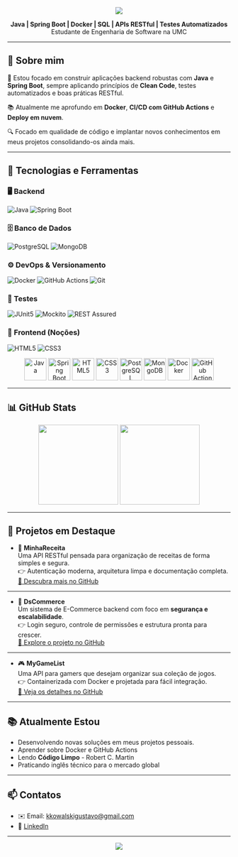 

<p align="center">
  <img src="https://capsule-render.vercel.app/api?type=waving&color=gradient&height=220&section=header&text=Gustavo%20Kowalski&fontSize=40&fontAlignY=35&animation=fadeIn&fontColor=FFFFFF&desc=Desenvolvedor%20Backend%20Java&descAlignY=55&descAlign=50" />
</p>

<p align="center">
  <b> Java | Spring Boot | Docker | SQL | APIs RESTful | Testes Automatizados </b><br/>
  Estudante de Engenharia de Software na UMC 
</p>

---

## 🚀 Sobre mim

🎯 Estou focado em construir aplicações backend robustas com **Java** e **Spring Boot**, sempre aplicando princípios de **Clean Code**, testes automatizados e boas práticas RESTful.

📚 Atualmente me aprofundo em **Docker**, **CI/CD com GitHub Actions** e **Deploy em nuvem**.

🔍 Focado em qualidade de código e implantar novos conhecimentos em meus projetos consolidando-os ainda mais.

---

## 🚀 Tecnologias e Ferramentas

### 🖥️ Backend
![Java](https://img.shields.io/badge/Java-ED8B00?style=for-the-badge&logo=openjdk&logoColor=white)
![Spring Boot](https://img.shields.io/badge/Spring%20Boot-6DB33F?style=for-the-badge&logo=springboot&logoColor=white)

### 🗄️ Banco de Dados
![PostgreSQL](https://img.shields.io/badge/PostgreSQL-316192?style=for-the-badge&logo=postgresql&logoColor=white)
![MongoDB](https://img.shields.io/badge/MongoDB-47A248?style=for-the-badge&logo=mongodb&logoColor=white)

### ⚙️ DevOps & Versionamento
![Docker](https://img.shields.io/badge/Docker-2496ED?style=for-the-badge&logo=docker&logoColor=white)
![GitHub Actions](https://img.shields.io/badge/GitHub%20Actions-2088FF?style=for-the-badge&logo=githubactions&logoColor=white)
![Git](https://img.shields.io/badge/Git-F05032?style=for-the-badge&logo=git&logoColor=white)

### 🧪 Testes
![JUnit5](https://img.shields.io/badge/JUnit5-25A162?style=for-the-badge&logo=junit5&logoColor=white)
![Mockito](https://img.shields.io/badge/Mockito-0A9EDC?style=for-the-badge&logo=mockito&logoColor=white)
![REST Assured](https://img.shields.io/badge/REST%20Assured-2CA5E0?style=for-the-badge&logo=swagger&logoColor=white)

### 🎨 Frontend (Noções)
![HTML5](https://img.shields.io/badge/HTML5-E34F26?style=for-the-badge&logo=html5&logoColor=white)
![CSS3](https://img.shields.io/badge/CSS3-1572B6?style=for-the-badge&logo=css3&logoColor=white)


<p align="center">
  <img src="https://cdn.jsdelivr.net/gh/devicons/devicon/icons/java/java-original.svg" width="50" alt="Java"/>
  <img src="https://cdn.jsdelivr.net/gh/devicons/devicon/icons/spring/spring-original.svg" width="50" alt="Spring Boot"/>
  <img src="https://cdn.jsdelivr.net/gh/devicons/devicon/icons/html5/html5-original.svg" width="50" alt="HTML5"/>
  <img src="https://cdn.jsdelivr.net/gh/devicons/devicon/icons/css3/css3-original.svg" width="50" alt="CSS3"/>
  <img src="https://cdn.jsdelivr.net/gh/devicons/devicon/icons/postgresql/postgresql-original.svg" width="50" alt="PostgreSQL"/>
  <img src="https://cdn.jsdelivr.net/gh/devicons/devicon/icons/mongodb/mongodb-original.svg" width="50" alt="MongoDB"/>
  <img src="https://cdn.jsdelivr.net/gh/devicons/devicon/icons/docker/docker-original.svg" width="50" alt="Docker"/>
  <img src="https://cdn.jsdelivr.net/gh/devicons/devicon/icons/github/github-original.svg" width="50" alt="GitHub Actions"/>
</p>



---

## 📊 GitHub Stats

<p align="center">
  <img src="https://github-readme-stats.vercel.app/api?username=gustavokowallski&show_icons=true&theme=dracula&count_private=true" height="180"/>
  <img src="https://github-readme-stats.vercel.app/api/top-langs/?username=gustavokowallski&layout=compact&theme=dracula" height="180"/>
</p>

---


## 📁 Projetos em Destaque

- 🔐 **MinhaReceita**  
  Uma API RESTful pensada para organização de receitas de forma simples e segura.  
  👉 Autenticação moderna, arquitetura limpa e documentação completa.  
  [🔗 Descubra mais no GitHub](https://github.com/gustavokowallski/MinhaReceita)


---

- 🛒 **DsCommerce**  
  Um sistema de E-Commerce backend com foco em **segurança e escalabilidade**.  
  👉 Login seguro, controle de permissões e estrutura pronta para crescer.  
  [🔗 Explore o projeto no GitHub](https://github.com/gustavokowallski/DsCommerce)


---

- 🎮 **MyGameList**  
  Uma API para gamers que desejam organizar sua coleção de jogos.  
  👉 Containerizada com Docker e projetada para fácil integração.  
  [🔗 Veja os detalhes no GitHub](https://github.com/gustavokowallski/GameList)

---

## 📚 Atualmente Estou

- Desenvolvendo novas soluções em meus projetos pessoais.
- Aprender sobre Docker e GitHub Actions  
- Lendo **Código Limpo** - Robert C. Martin  
- Praticando inglês técnico para o mercado global


---

## 📫 Contatos

- ✉️ Email: kkowalskigustavo@gmail.com  
- 💼 [LinkedIn](https://www.linkedin.com/in/gustavo-kowalski-94234b322/)


---

<p align="center">
  <img src="https://capsule-render.vercel.app/api?type=waving&color=gradient&height=120&section=footer&text=Obrigado%20por%20Visualizar!&fontSize=30&fontAlignY=35&animation=fadeIn&fontColor=FFFFFF" />
</p>



